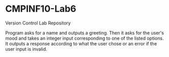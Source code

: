 # CMPINF10-Lab6
Version Control Lab Repository

Program asks for a name and outputs a greeting. Then it asks for the user's mood and takes an integer input corresponding to one of the listed options. It outputs a response according to what the user chose or an error if the user input is invalid. 
